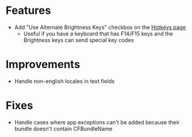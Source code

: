# Features

* Add "Use Alternate Brightness Keys" checkbox on the [Hotkeys page](lunar://hotkeys)
    * Useful if you have a keyboard that has F14/F15 keys and the Brightness keys can send special key codes

# Improvements

* Handle non-english locales in text fields

# Fixes

* Handle cases where app exceptions can't be added because their bundle doesn't contain CFBundleName
